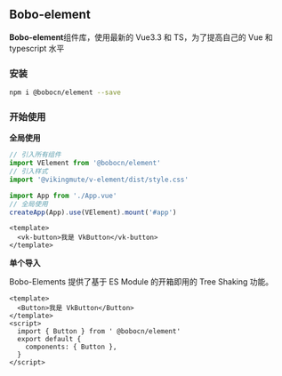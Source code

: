 ## Bobo-element

**Bobo-element**组件库，使用最新的 Vue3.3 和 TS，为了提高自己的 Vue 和 typescript 水平

### 安装


```bash
npm i @bobocn/element --save
```

### 开始使用

**全局使用**


```js
// 引入所有组件
import VElement from '@bobocn/element'
// 引入样式
import '@vikingmute/v-element/dist/style.css'

import App from './App.vue'
// 全局使用
createApp(App).use(VElement).mount('#app')
```

```vue
<template>
  <vk-button>我是 VkButton</vk-button>
</template>
```

**单个导入**

Bobo-Elements 提供了基于 ES Module 的开箱即用的 Tree Shaking 功能。


```vue
<template>
  <Button>我是 VkButton</Button>
</template>
<script>
  import { Button } from ' @bobocn/element'
  export default {
    components: { Button },
  }
</script>
```

